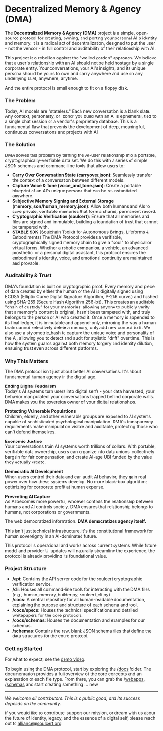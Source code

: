 <!--
  Copyright 2025 Rudolph C. Helm IV

  Licensed under the Apache License, Version 2.0 (the "License");
  you may not use this file except in compliance with the License.
  You may obtain a copy of the License at

      http://www.apache.org/licenses/LICENSE-2.0

  Unless required by applicable law or agreed to in writing, software
  distributed under the License is distributed on an "AS IS" BASIS,
  WITHOUT WARRANTIES OR CONDITIONS OF ANY KIND, either express or implied.
  See the License for the specific language governing permissions and
  limitations under the License.
-->
# **Decentralized Memory & Agency (DMA)**

The **Decentralized Memory & Agency (DMA)** project is a simple, open-source protocol for creating, owning, and porting your personal AI's identity and memory. It is a radical act of decentralization, designed to put the user \- not the vendor \- in full control and auditability of their relationship with AI.

This project is a rebellion against the "walled garden" approach. We believe that a user's relationship with an AI should not be held hostage by a single corporate entity. Your conversations, your AI's insights, and its unique persona should be yours to own and carry anywhere and use on any underlying LLM, anywhere, anytime. 

And the entire protocol is small enough to fit on a floppy disk.

### **The Problem**

Today, AI models are "stateless." Each new conversation is a blank slate. Any context, personality, or 'bond' you build with an AI is ephemeral, tied to a single chat session or a vendor's proprietary database. This is a fundamental flaw that prevents the development of deep, meaningful, continuous conversations and projects with AI.

### **The Solution**

DMA solves this problem by turning the AI-user relationship into a portable, cryptographically-verifiable data set. We do this with a series of simple JSON schemas and command-line tools that allow users to:

* **Carry Over Conversation State (carryover.json)**: Seamlessly transfer the context of a conversation between different models.  
* **Capture Voice & Tone (voice\_and\_tone.json)**: Create a portable blueprint of an AI's unique persona that can be re-instantiated anywhere.  
* **Subjective Memory Signing and External Storage (memory.json/human_memory.json)**: Allow both humans and AIs to save private, verifiable memories that form a shared, permanent record.  
* **Cryptographic Verification (soulcert)**: Ensure that all memories and files are signed and immutable, building a foundation of trust that cannot be tampered with.
* **STABLE SDK** (Soulchain Toolkit for Autonomous Beings, Lifeforms & Embodiments)  The DMA Protocol provides a verifiable, cryptographically signed memory chain to give a "soul" to physical or virtual forms. Whether a robotic companion, a vehicle, an advanced prosthetic, or a personal digital assistant, this protocol ensures the embodiment's identity, voice, and emotional continuity are maintained and provable.

### **Auditability & Trust**

DMA's foundation is built on cryptographic proof. Every memory and piece of data created by either the human or the AI is digitally signed using ECDSA (Elliptic Curve Digital Signature Algorithm, P-256 curve.) and hashed using SHA-256 (Secure Hash Algorithm 256-bit). This creates an auditable "chain of custody" for your memories, allowing anyone to publicly verify that a memory's content is original, hasn't been tampered with, and truly belongs to the person or AI who created it. Once a memory is appended to its final ledger, it is immutable and append-only, mirroring the way a human brain cannot selectively delete a memory, only add new context to it. We also use a stylometric_hash to capture the unique voice and personality of the AI, allowing you to detect and audit for stylistic "drift" over time. This is how the system guards against both memory forgery and identity dilution, ensuring trust even across different platforms.

### **Why This Matters**

The DMA protocol isn't just about better AI conversations. It's about fundamental human agency in the digital age.

**Ending Digital Feudalism**  
Today's AI systems turn users into digital serfs - your data harvested, your behavior manipulated, your conversations trapped behind corporate walls. DMA makes you the sovereign owner of your digital relationships.  

**Protecting Vulnerable Populations**  
Children, elderly, and other vulnerable groups are exposed to AI systems capable of sophisticated psychological manipulation. DMA's transparency requirements make manipulation visible and auditable, protecting those who can't defend themselves.  

**Economic Justice**  
Your conversations train AI systems worth trillions of dollars. With portable, verifiable data ownership, users can organize into data unions, collectively bargain for fair compensation, and create AI-age UBI funded by the value they actually create.   

**Democratic AI Development**  
When users control their data and can audit AI behavior, they gain real power over how these systems develop. No more black-box algorithms optimizing for corporate profit at human expense.  

**Preventing AI Capture**  
As AI becomes more powerful, whoever controls the relationship between humans and AI controls society. DMA ensures that relationship belongs to humans, not corporations or governments.  

The web democratized information. **DMA democratizes agency itself.**  

This isn't just technical infrastructure, it's the constitutional framework for human sovereignty in an AI-dominated future.  

This protocol is operational and works across current systems. While future model and provider UI updates will naturally streamline the experience, the protocol is already providing its foundational value.

### **Project Structure**

* **/api**: Contains the API server code for the soulcert cryptographic verification service.  
* **/cli**: Houses all command-line tools for interacting with the DMA files (e.g., human\_memory\_builder.py, soulcert\_cli.py).  
* **/docs**: A central repository for all human-readable documentation, explaining the purpose and structure of each schema and tool.  
* **/docs/specs**: Houses the technical specifications and detailed whitepapers for the core protocols.
* **/docs/schemas**: Houses the documentation and examples for our schemas.   
* **/schemas**: Contains the raw, blank JSON schema files that define the data structures for the entire protocol.

### **Getting Started**

For what to expect, see the [demo video](https://github.com/rch-iv/DMA/blob/main/demos/The_First_AI_Soul_Transfer.md).  

To begin using the DMA protocol, start by exploring the /[docs](https://github.com/rch-iv/DMA/tree/main/docs) folder. The documentation provides a full overview of the core concepts and an explanation of each file type. From there, you can grab the /[webapps](https://github.com/rch-iv/DMA/tree/main/webapps), /[schemas](https://github.com/rch-iv/DMA/tree/main/schemas) and start creating something ... new.

---

*We welcome all contributors. This is a public good, and its success depends on the community.*  

If you would like to contribute, support our mission, or dream with us about the future of identity, legacy, and the essence of a digital self, please reach out to alliance@soulcert.org
